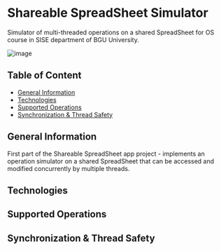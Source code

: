 # Shareable SpreadSheet Simulator

Simulator of multi-threaded operations on a shared SpreadSheet for OS course in SISE department of BGU University.

![image](https://user-images.githubusercontent.com/66309521/129537715-4fa292e4-837c-4099-b622-ea584662f0c0.png)


## Table of Content
* [General Information](#General-Information)
* [Technologies](#Technologies)
* [Supported Operations](#Supported-Operations)
* [Synchronization & Thread Safety](#Synchronization-&-Thread-Safety)

## General Information
First part of the Shareable SpreadSheet app project - implements an operation simulator on a shared SpreadSheet that can be accessed and modified concurrently by multiple threads. 

## Technologies

## Supported Operations

## Synchronization & Thread Safety

